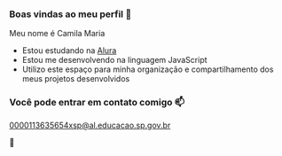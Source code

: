 ### Boas vindas ao meu perfil 💙

Meu nome é Camila Maria

- Estou estudando na [Alura](https://www.alura.com.br)
- Estou me desenvolvendo na linguagem JavaScript
- Utilizo este espaço para minha organização e compartilhamento dos meus projetos desenvolvidos

 ### Você pode entrar em contato comigo 📫

 0000113635654xsp@al.educacao.sp.gov.br

 🙂
